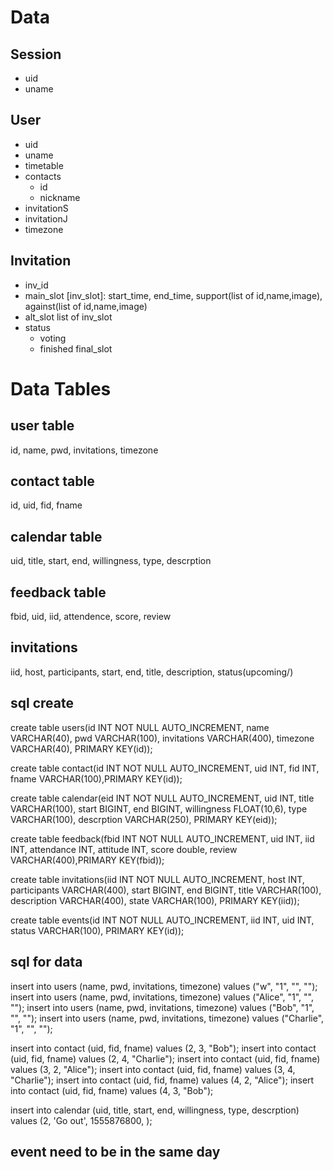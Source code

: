 # Data
## Session
+ uid
+ uname

## User
+ uid
+ uname
+ timetable
+ contacts
  + id
  + nickname
+ invitationS
+ invitationJ
+ timezone

## Invitation
+ inv_id
+ main_slot
  [inv_slot]: start_time, end_time, support(list of id,name,image), against(list of id,name,image)
+ alt_slot
  list of inv_slot
+ status
  + voting
  + finished
    final_slot


# Data Tables

## user table
id, name, pwd, invitations, timezone

## contact table
id, uid, fid, fname

## calendar table
uid, title, start, end, willingness, type, descrption

## feedback table
fbid, uid, iid, attendence, score, review

## invitations
iid, host, participants, start, end, title, description, status(upcoming/)


## sql create
create table users(id INT NOT NULL AUTO_INCREMENT, name VARCHAR(40), pwd VARCHAR(100), invitations VARCHAR(400), timezone VARCHAR(40), PRIMARY KEY(id));

create table contact(id INT NOT NULL AUTO_INCREMENT, uid INT, fid INT, fname VARCHAR(100),PRIMARY KEY(id));

create table calendar(eid INT NOT NULL AUTO_INCREMENT, uid INT, title VARCHAR(100), start BIGINT, end BIGINT, willingness FLOAT(10,6), type VARCHAR(100), descrption VARCHAR(250), PRIMARY KEY(eid));

create table feedback(fbid INT NOT NULL AUTO_INCREMENT, uid INT, iid INT, attendance INT, attitude INT, score double,  review VARCHAR(400),PRIMARY KEY(fbid));

create table invitations(iid INT NOT NULL AUTO_INCREMENT, host INT, participants VARCHAR(400), start BIGINT, end BIGINT, title VARCHAR(100), description VARCHAR(400), state VARCHAR(100), PRIMARY KEY(iid));

create table events(id INT NOT NULL AUTO_INCREMENT, iid INT, uid INT, status VARCHAR(100),  PRIMARY KEY(id));


## sql for data
insert into users (name, pwd, invitations, timezone) values ("w", "1", "", "");
insert into users (name, pwd, invitations, timezone) values ("Alice", "1", "", "");
insert into users (name, pwd, invitations, timezone) values ("Bob", "1", "", "");
insert into users (name, pwd, invitations, timezone) values ("Charlie", "1", "", "");

insert into contact (uid, fid, fname) values (2, 3, "Bob");
insert into contact (uid, fid, fname) values (2, 4, "Charlie");
insert into contact (uid, fid, fname) values (3, 2, "Alice");
insert into contact (uid, fid, fname) values (3, 4, "Charlie");
insert into contact (uid, fid, fname) values (4, 2, "Alice");
insert into contact (uid, fid, fname) values (4, 3, "Bob");

insert into calendar (uid, title, start, end, willingness, type, descrption) values (2, 'Go out', 1555876800,  );


## event need to be in the same day